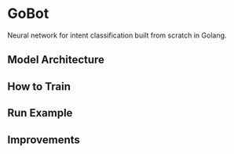 # GoBot
Neural network for intent classification built from scratch in Golang.

## Model Architecture

## How to Train

## Run Example

## Improvements